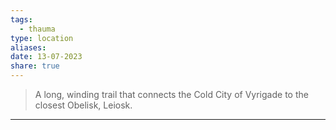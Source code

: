 ```yaml
---
tags:
  - thauma
type: location
aliases: 
date: 13-07-2023
share: true
---
```


> A long, winding trail that connects the Cold City of Vyrigade to the closest Obelisk, Leiosk.
---

